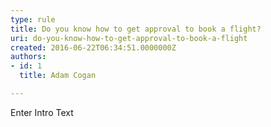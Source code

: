 ```yaml
---
type: rule
title: Do you know how to get approval to book a flight?
uri: do-you-know-how-to-get-approval-to-book-a-flight
created: 2016-06-22T06:34:51.0000000Z
authors:
- id: 1
  title: Adam Cogan

---
```




<span class='intro'> Enter Intro Text </span>




